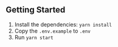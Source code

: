 ## Getting Started

1. Install the dependencies: `yarn install`
1. Copy the `.env.example` to `.env`
1. Run `yarn start`